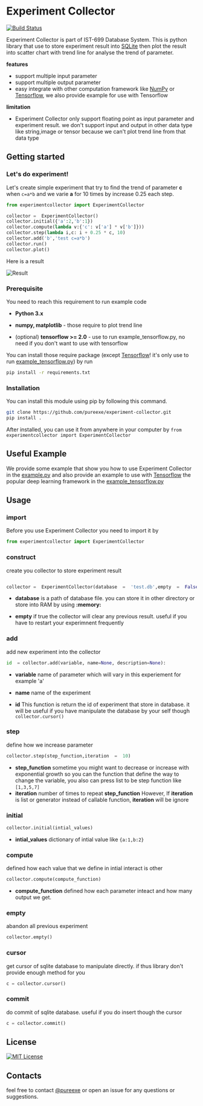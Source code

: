 # Experiment Collector
[![Build Status](https://travis-ci.org/pureexe/experiment-collector.svg?branch=master)](https://travis-ci.org/pureexe/experiment-collector)

Experiment Collector is part of IST-699 Database  System. This is python library that use to store experiment result into [SQLite](https://docs.python.org/3/library/sqlite3.html) then plot the result into scatter chart with trend line for analyse the trend of parameter.

**features**
- support multiple input parameter
- support multiple output parameter
- easy integrate with other computation framework like [NumPy](https://numpy.org/) or [Tensorflow](https://tensorflow.org), we also provide example for use with Tensorflow

**limitation**
- Experiment Collector only support floating point as input parameter and experiment result. we don't support input and output in other data type like string,image or tensor because we can't plot trend line from that data type

## Getting started
### Let's do experiment!

Let's create simple experiment that try to find the trend of parameter **c** when `c=a*b` and we varie **a** for 10 times by increase 0.25 each step.

```python
from experimentcollector import ExperimentCollector

collector =  ExperimentCollector()
collector.initial({'a':2,'b':1})
collector.compute(lambda v:{'c': v['a'] * v['b']}))
collector.step(lambda i,c: i + 0.25 * c, 10)
collector.add('b','test c=a*b')
collector.run()
collector.plot()
```

Here is a result

![Result](https://i.imgur.com/F9Epjq0.png)

### Prerequisite
You need to reach this requirement to run example code

-  **Python 3.x**

-  **numpy, matplotlib** - those require to plot trend line

- (optional) **tensorflow >= 2.0** - use to run example_tensorflow.py, no need if you don't want to use with tensorflow

  

You can install those require package (except [Tensorflow](https://tensorflow.org)! it's only use to run [example_tensorflow.py](https://github.com/pureexe/experiment-collector/blob/master/example/tensorflow2.py)) by run

```bash
pip install -r requirements.txt
```

### Installation

You can install this module using pip by following this command.

```bash
git clone https://github.com/pureexe/experiment-collector.git
pip install .
```

After installed, you can use it from anywhere in your computer by `from experimentcollector import ExperimentCollector`

## Useful Example

We provide some example that show you how to use Experiment Collector in the [example.py](https://github.com/pureexe/experiment-collector/blob/master/example/simple.py) and also provide an example to use with [Tensorflow](https://tensorflow.org) the popular deep learning framework in the [example_tensorflow.py](https://github.com/pureexe/experiment-collector/blob/master/example/tensorflow.py)

## Usage
### import
Before you use Experiment Collector you need to import it by
```python
from experimentcollector import ExperimentCollector
```

### construct
create you collector to store experiment result
```python

collector =  ExperimentCollector(database  =  'test.db',empty  =  False)

```

-  **database** is a path of database file. you can store it in other directory or store into RAM by using **:memory:**

-  **empty** if true the collector will clear any previous result. useful if you have to restart your experimnent frequently

  

### add
add new experiment into the collector
```python
id  = collector.add(variable, name=None, description=None):
```
-  **variable** name of parameter which will vary in this experiement for example 'a'

-  **name** name of the experiment

-  **id** This function is return the id of experiment that store in database. it will be useful if you have manipulate the database by your self though `collector.cursor()`

### step
define how we increase parameter 
```python
collector.step(step_function,iteration  =  10)
```
-  **step_function**  sometime you might want to decrease or increase with exponential growth so you can the function that define the way to change the variable, you also can press list to be step function like  `[1,3,5,7]` 
- **iteration** number of times to repeat **step_function** However, If **iteration** is list or generator instead of callable function,  **iteration** will be ignore
### initial
```python
collector.initial(intial_values)
```
-  **intial_values** dictionary of intial value like `{a:1,b:2}`
### compute
defined how each value that we define in intial interact is other
```python
collector.compute(compute_function)
```
-  **compute_function** defined how each parameter inteact and how many output we get.

### empty
abandon all previous experiment
```python
collector.empty()
```

### cursor
get cursor of sqlite database to manipulate directly. if thus library don't provide enough method for you
```python
c = collector.cursor()
```
### commit
do commit of sqlite database. useful if you do insert though the cursor
```python
c = collector.commit()
```

  
## License
[![MIT License](https://img.shields.io/github/license/pureexe/experiment-collector)](https://github.com/pureexe/experiment-collector/blob/master/LICENSE)

## Contacts
feel free to contact [@pureexe](https://github.com/pureexe) or open an issue for any questions or suggestions.